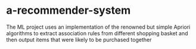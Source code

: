 # a-recommender-system
The ML project uses an implementation of the renowned but simple Apriori algorithms to extract association rules from different shopping basket and then output items that were likely to be purchased together
